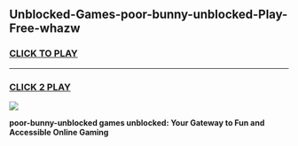 
## Unblocked-Games-poor-bunny-unblocked-Play-Free-whazw
<h3>
<a href="https://premium76.site?title=poor-bunny-unblocked&ref=24M">CLICK TO PLAY</a></h3>
<hr>

<h3>
<a href="https://premium76.site?title=poor-bunny-unblocked&ref=24M">CLICK 2 PLAY</a>
  
</h3>

<a href="https://premium76.site?title=poor-bunny-unblocked&ref=24M"><img src="https://clearcache.store/games.png"></a>


**poor-bunny-unblocked games unblocked: Your Gateway to Fun and Accessible Online Gaming**
